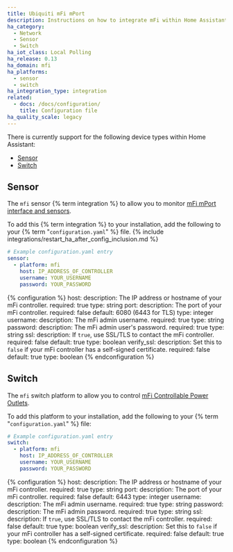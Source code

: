 ```yaml
---
title: Ubiquiti mFi mPort
description: Instructions on how to integrate mFi within Home Assistant.
ha_category:
  - Network
  - Sensor
  - Switch
ha_iot_class: Local Polling
ha_release: 0.13
ha_domain: mfi
ha_platforms:
  - sensor
  - switch
ha_integration_type: integration
related:
  - docs: /docs/configuration/
    title: Configuration file
ha_quality_scale: legacy
---
```


There is currently support for the following device types within Home Assistant:

- [Sensor](#sensor)
- [Switch](#switch)

## Sensor

The `mfi` sensor {% term integration %} to allow you to monitor [mFi mPort interface and sensors](https://www.ubnt.com/mfi/mport/).

To add this {% term integration %} to your installation, add the following to your {% term "`configuration.yaml`" %} file.
{% include integrations/restart_ha_after_config_inclusion.md %}

```yaml
# Example configuration.yaml entry
sensor:
  - platform: mfi
    host: IP_ADDRESS_OF_CONTROLLER
    username: YOUR_USERNAME
    password: YOUR_PASSWORD
```

{% configuration %}
host:
  description: The IP address or hostname of your mFi controller.
  required: true
  type: string
port:
  description: The port of your mFi controller.
  required: false
  default: 6080 (6443 for TLS)
  type: integer
username:
  description: The mFi admin username.
  required: true
  type: string
password:
  description: The mFi admin user's password.
  required: true
  type: string
ssl:
  description: If `true`, use SSL/TLS to contact the mFi controller.
  required: false
  default: true
  type: boolean
verify_ssl:
  description: Set this to `false` if your mFi controller has a self-signed certificate.
  required: false
  default: true
  type: boolean
{% endconfiguration %}

## Switch

The `mfi` switch platform to allow you to control [mFi Controllable Power Outlets](https://www.ubnt.com/mfi/mpower/).

To add this platform to your installation, add the following to your {% term "`configuration.yaml`" %} file:

```yaml
# Example configuration.yaml entry
switch:
  - platform: mfi
    host: IP_ADDRESS_OF_CONTROLLER
    username: YOUR_USERNAME
    password: YOUR_PASSWORD
```

{% configuration %}
host:
  description: The IP address or hostname of your mFi controller.
  required: true
  type: string
port:
  description: The port of your mFi controller.
  required: false
  default: 6443
  type: integer
username:
  description: The mFi admin username.
  required: true
  type: string
password:
  description: The mFi admin password.
  required: true
  type: string
ssl:
  description: If `true`, use SSL/TLS to contact the mFi controller.
  required: false
  default: true
  type: boolean
verify_ssl:
  description: Set this to `false` if your mFi controller has a self-signed certificate.
  required: false
  default: true
  type: boolean
{% endconfiguration %}
